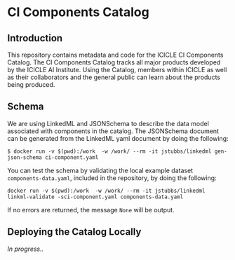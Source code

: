 # CI Components Catalog

## Introduction

This repository contains metadata and code for the ICICLE CI Components Catalog. The CI Components Catalog tracks all major
products developed by the ICICLE AI Institute. Using the Catalog, members within ICICLE as well as their collaborators and
the general public can learn about the products being produced. 

## Schema

We are using LinkedML and JSONSchema to describe the data model associated with components in the catalog. 
The JSONSchema document can be generated from the LinkedML yaml document by doing the following:

```
$ docker run -v $(pwd):/work  -w /work/ --rm -it jstubbs/linkedml gen-json-schema ci-component.yaml

```

You can test the schema by validating the local example dataset ``components-data.yaml``, 
included in the repository, by doing the following:

```
docker run -v $(pwd):/work  -w /work/ --rm -it jstubbs/linkedml linkml-validate -sci-component.yaml components-data.yaml
```

If no errors are returned, the message ``None`` will be output. 

## Deploying the Catalog Locally

*In progress..*




